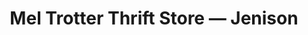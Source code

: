 ---
title: "Mel Trotter Thrift Store — Jenison"
url: /jenison/mel-trotter-thrift-store-jenison/
shop: Gebrauchtwaren
---